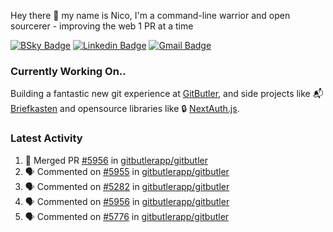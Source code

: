 
Hey there 👋 my name is Nico, I'm a command-line warrior and open sourcerer - improving the web 1 PR at a time

[![BSky Badge](https://img.shields.io/badge/-%20%40ndo.dev%20-%200285FF?style=flat-square&logo=bluesky&color=%23161e27)](https://bsky.app/profile/ndo.dev) [![Linkedin Badge](https://img.shields.io/badge/-ndom91-blue?style=flat-square&logo=Linkedin&logoColor=white&link=https://www.linkedin.com/in/ndom91/)](https://www.linkedin.com/in/ndom91/) [![Gmail Badge](https://img.shields.io/badge/-yo@ndo.dev-c14438?style=flat-square&logo=mail.ru&logoColor=white&link=mailto:yo@ndo.dev)](mailto:yo@ndo.dev)

### Currently Working On..

Building a fantastic new git experience at [GitButler](https://github.com/gitbutlerapp), and side projects like 📬 [Briefkasten](https://briefkastenhq.com) and opensource libraries like 🔒 [NextAuth.js](https://github.com/nextauthjs/next-auth).

<!--START_SECTION_PROFILE_VIEWS:readme-info-->
<!--END_SECTION_PROFILE_VIEWS:readme-info-->

<!--START_SECTION_DAILY_COMMIT:readme-info-->
<!--END_SECTION_DAILY_COMMIT:readme-info-->

<!--START_SECTION_WEEKLY_COMMIT:readme-info-->
<!--END_SECTION_WEEKLY_COMMIT:readme-info-->

### Latest Activity

<!--START_SECTION:activity-->
1. 🎉 Merged PR [#5956](https://github.com/gitbutlerapp/gitbutler/pull/5956) in [gitbutlerapp/gitbutler](https://github.com/gitbutlerapp/gitbutler)
2. 🗣 Commented on [#5955](https://github.com/gitbutlerapp/gitbutler/pull/5955#issuecomment-2593101246) in [gitbutlerapp/gitbutler](https://github.com/gitbutlerapp/gitbutler)
3. 🗣 Commented on [#5282](https://github.com/gitbutlerapp/gitbutler/issues/5282#issuecomment-2593099539) in [gitbutlerapp/gitbutler](https://github.com/gitbutlerapp/gitbutler)
4. 🗣 Commented on [#5956](https://github.com/gitbutlerapp/gitbutler/pull/5956#issuecomment-2593044886) in [gitbutlerapp/gitbutler](https://github.com/gitbutlerapp/gitbutler)
5. 🗣 Commented on [#5776](https://github.com/gitbutlerapp/gitbutler/issues/5776#issuecomment-2593023411) in [gitbutlerapp/gitbutler](https://github.com/gitbutlerapp/gitbutler)
<!--END_SECTION:activity-->
